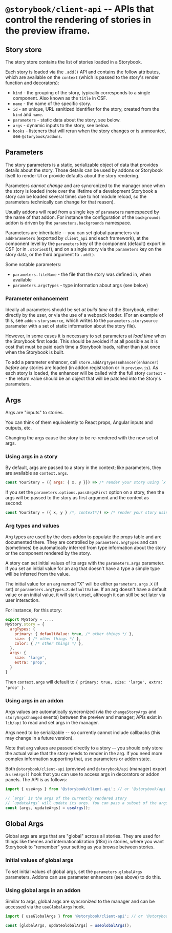 # `@storybook/client-api` -- APIs that control the rendering of stories in the preview iframe.

## Story store

The story store contains the list of stories loaded in a Storybook.

Each story is loaded via the `.add()` API and contains the follow attributes, which are available on the `context` (which is passed to the story's render function and decorators):

- `kind` - the grouping of the story, typically corresponds to a single component. Also known as the `title` in CSF.
- `name` - the name of the specific story.
- `id` - an unique, URL sanitized identifier for the story, created from the `kind` and `name`.
- `parameters` - static data about the story, see below.
- `args` - dynamic inputs to the story, see below.
- `hooks` - listeners that will rerun when the story changes or is unmounted, see `@storybook/addons`.

## Parameters

The story parameters is a static, serializable object of data that provides details about the story. Those details can be used by addons or Storybook itself to render UI or provide defaults about the story rendering.

Parameters _cannot change_ and are syncronized to the manager once when the story is loaded (note over the lifetime of a development Storybook a story can be loaded several times due to hot module reload, so the parameters technically can change for that reason).

Usually addons will read from a single key of `parameters` namespaced by the name of that addon. For instance the configuration of the `backgrounds` addon is driven by the `parameters.backgrounds` namespace.

Parameters are inheritable -- you can set global parameters via `addParameters` (exported by `client_api` and each framework), at the component level by the `parameters` key of the component (default) export in CSF (or in `.storiesOf`), and on a single story via the `parameters` key on the story data, or the third argument to `.add()`.

Some notable parameters:

- `parameters.fileName` - the file that the story was defined in, when available
- `parameters.argsTypes` - type information about args (see below)

### Parameter enhancement

Ideally all parameters should be set _at build time_ of the Storybook, either directly by the user, or via the use of a webpack loader. (For an example of this, see `addon-storysource`, which writes to the `parameters.storysource` parameter with a set of static information about the story file).

However, in some cases it is necessary to set parameters at _load time_ when the Storybook first loads. This should be avoided if at all possible as it is cost that must be paid each time a Storybook loads, rather than just once when the Storybook is built.

To add a parameter enhancer, call `store.addArgTypesEnhancer(enhancer)` _before_ any stories are loaded (in addon registration or in `preview.js`). As each story is loaded, the enhancer will be called with the full story `context` -- the return value should be an object that will be patched into the Story's parameters.

## Args

Args are "inputs" to stories.

You can think of them equivalently to React props, Angular inputs and outputs, etc.

Changing the args cause the story to be re-rendered with the new set of args.

### Using args in a story

By default, args are passed to a story in the context; like parameters, they are available as `context.args`.

```js
const YourStory = ({ args: { x, y }}) => /* render your story using `x` and `y` */
```

If you set the `parameters.options.passArgsFirst` option on a story, then the args will be passed to the story as first argument and the context as second:

```js
const YourStory = ({ x, y } /*, context*/) => /* render your story using `x` and `y` */
```

### Arg types and values

Arg types are used by the docs addon to populate the props table and are documented there. They are controlled by `parameters.argTypes` and can (sometimes) be automatically inferred from type information about the story or the component rendered by the story.

A story can set initial values of its args with the `parameters.args` parameter. If you set an initial value for an arg that doesn't have a type a simple type will be inferred from the value.

The initial value for an arg named "X" will be either `parameters.args.X` (if set) or `parameters.argTypes.X.defaultValue`. If an arg doesn't have a default value or an initial value, it will start unset, although it can still be set later via user interaction.

For instance, for this story:

```js
export MyStory = ....
MyStory.story = {
  argTypes: {
    primary: { defaultValue: true, /* other things */ },
    size: { /* other things */ },
    color: { /* other things */ },
  },
  args: {
    size: 'large',
    extra: 'prop',
  }
}
```

Then `context.args` will default to `{ primary: true, size: 'large', extra: 'prop' }`.

### Using args in an addon

Args values are automatically syncronized (via the `changeStoryArgs` and `storyArgsChanged` events) between the preview and manager; APIs exist in `lib/api` to read and set args in the manager.

Args need to be serializable -- so currently cannot include callbacks (this may change in a future version).

Note that arg values are passed directly to a story -- you should only store the actual value that the story needs to render in the arg. If you need more complex information supporting that, use parameters or addon state.

Both `@storybook/client-api` (preview) and `@storybook/api` (manager) export a `useArgs()` hook that you can use to access args in decorators or addon panels. The API is as follows:

```js
import { useArgs } from '@storybook/client-api'; // or '@storybook/api'

// `args` is the args of the currently rendered story
// `updateArgs` will update its args. You can pass a subset of the args; other args will not be changed.
const [args, updateArgs] = useArgs();
```

## Global Args

Global args are args that are "global" across all stories. They are used for things like themes and internationalization (i18n) in stories, where you want Storybook to "remember" your setting as you browse between stories.

### Initial values of global args

To set initial values of global args, set the `parameters.globalArgs` parameters. Addons can use parameter enhancers (see above) to do this.

### Using global args in an addon

Similar to args, global args are syncronized to the manager and can be accessed via the `useGlobalArgs` hook.

```js
import { useGlobalArgs } from '@storybook/client-api'; // or '@storybook/api'

const [globalArgs, updateGlobalArgs] = useGlobalArgs();
```
